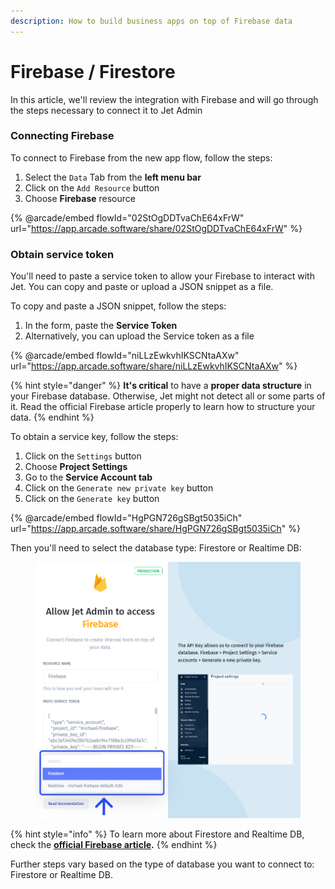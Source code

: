 ```yaml
---
description: How to build business apps on top of Firebase data
---
```


# Firebase / Firestore

In this article, we'll review the integration with Firebase and will go through the steps necessary to connect it to Jet Admin

### Connecting Firebase

To connect to Firebase from the new app flow, follow the steps:

1. Select the `Data` Tab from the **left menu bar**
2. Click on the `Add Resource` button
3. Choose **Firebase** resource

{% @arcade/embed flowId="02StOgDDTvaChE64xFrW" url="https://app.arcade.software/share/02StOgDDTvaChE64xFrW" %}

### Obtain service token

You'll need to paste a service token to allow your Firebase to interact with Jet. You can copy and paste or upload a JSON snippet as a file.

To copy and paste a JSON snippet, follow the steps:

1. In the form, paste the **Service Token**
2. Alternatively, you can upload the Service token as a file

{% @arcade/embed flowId="niLLzEwkvhIKSCNtaAXw" url="https://app.arcade.software/share/niLLzEwkvhIKSCNtaAXw" %}

{% hint style="danger" %}
**It's critical** to have a **proper data structure** in your Firebase database. Otherwise, Jet might not detect all or some parts of it. Read the official Firebase article properly to learn how to structure your data.
{% endhint %}

To obtain a service key, follow the steps:

1. Click on the `Settings` button
2. Choose **Project Settings**
3. Go to the **Service Account tab**
4. Click on the `Generate new private key` button
5. Click on the `Generate key` button

{% @arcade/embed flowId="HgPGN726gSBgt5035iCh" url="https://app.arcade.software/share/HgPGN726gSBgt5035iCh" %}

Then you'll need to select the database type: Firestore or Realtime DB:

<figure><img src="../../../.gitbook/assets/image (3) (8).png" alt=""><figcaption></figcaption></figure>

{% hint style="info" %}
To learn more about Firestore and Realtime DB, check the [**official Firebase article**](https://firebase.google.com/docs/database/rtdb-vs-firestore)**.**
{% endhint %}

Further steps vary based on the type of database you want to connect to: Firestore or Realtime DB.
